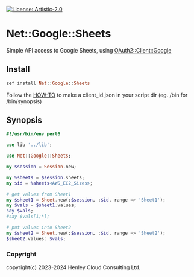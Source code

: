 [![License: Artistic-2.0](https://img.shields.io/badge/License-Artistic%202.0-0298c3.svg)](https://opensource.org/licenses/Artistic-2.0)

# Net::Google::Sheets

Simple API access to Google Sheets, using [OAuth2::Client::Google](https://github.com/bduggan/p6-oauth2-client-google)

## Install
```raku
zef install Net::Google::Sheets 
```

Follow the [HOW-TO](https://raku.land/cpan:BDUGGAN/OAuth2::Client::Google#quick-how-to) to make a client_id.json in your script
dir (eg. /bin for /bin/synopsis)

## Synopsis 
```raku
#!/usr/bin/env perl6

use lib '../lib';

use Net::Google::Sheets;

my $session = Session.new;

my %sheets = $session.sheets;
my $id = %sheets<AWS_EC2_Sizes>;

# get values from Sheet1
my $sheet1 = Sheet.new(:$session, :$id, range => 'Sheet1');
my $vals = $sheet1.values;
say $vals;
#say $vals[1;*];

# put values into Sheet2
my $sheet2 = Sheet.new(:$session, :$id, range => 'Sheet2');
$sheet2.values: $vals;
```

### Copyright
copyright(c) 2023-2024 Henley Cloud Consulting Ltd.
